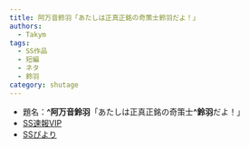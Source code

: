 ```yaml
---
title: 阿万音鈴羽「あたしは正真正銘の奇策士鈴羽だよ！」
authors:
  - Takym
tags:
  - SS作品
  - 短編
  - ネタ
  - 鈴羽
category: shutage
---
```

- 題名：**^阿万音鈴羽**「あたしは正真正銘の奇策士&#x200B;**^鈴羽**だよ！」
- [SS速報VIP](https://ex14.vip2ch.com/test/read.cgi/news4ssnip/1644754008/)
- [SSびより](http://ssbiyori.blog.fc2.com/blog-entry-34205.html)
